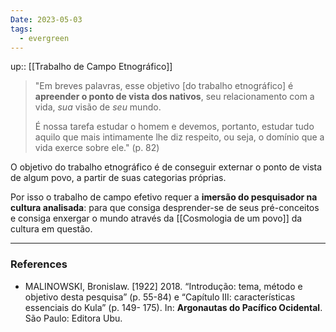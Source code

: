 ```yaml
---
Date: 2023-05-03
tags:
  - evergreen
---
```

up:: [[Trabalho de Campo Etnográfico]]

> "Em breves palavras, esse objetivo [do trabalho etnográfico] é **apreender o ponto de vista dos nativos**, seu relacionamento com a vida, *sua* visão de *seu* mundo.
> 
> É nossa tarefa estudar o homem e devemos, portanto, estudar tudo aquilo que mais intimamente lhe diz respeito, ou seja, o domínio que a vida exerce sobre ele." (p. 82)

O objetivo do trabalho etnográfico é de conseguir externar o ponto de vista de algum povo, a partir de suas categorias próprias.

Por isso o trabalho de campo efetivo requer a **imersão do pesquisador na cultura analisada**: para que consiga desprender-se de seus pré-conceitos e consiga enxergar o mundo através da [[Cosmologia de um povo]] da cultura em questão.

---
### References
- MALINOWSKI, Bronislaw. [1922] 2018. “Introdução: tema, método e objetivo desta pesquisa” (p. 55-84) e “Capítulo III: características essenciais do Kula” (p. 149- 175). In: **Argonautas do Pacífico Ocidental**. São Paulo: Editora Ubu.